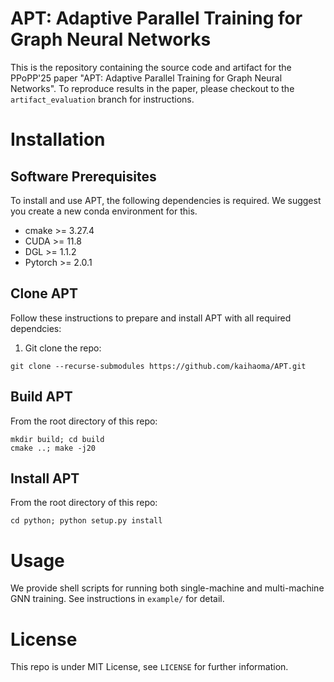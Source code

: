 # APT: Adaptive Parallel Training for Graph Neural Networks

This is the repository containing the source code and artifact for the PPoPP'25 paper "APT: Adaptive Parallel Training for Graph Neural Networks". To reproduce results in the paper, please checkout to the `artifact_evaluation` branch for instructions.

# Installation

## Software Prerequisites

To install and use APT, the following dependencies is required. We suggest you create a new conda environment for this.

* cmake >= 3.27.4
* CUDA >= 11.8
* DGL >= 1.1.2
* Pytorch >= 2.0.1

## Clone APT

Follow these instructions to prepare and install APT with all required dependcies:

1. Git clone the repo:
```shell
git clone --recurse-submodules https://github.com/kaihaoma/APT.git
```

## Build APT

From the root directory of this repo:
```shell
mkdir build; cd build
cmake ..; make -j20
```

## Install APT

From the root directory of this repo:
```shell
cd python; python setup.py install
```

# Usage

We provide shell scripts for running both single-machine and multi-machine GNN training. See instructions in `example/` for detail.

# License

This repo is under MIT License, see `LICENSE` for further information.
